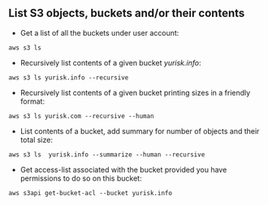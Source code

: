 ## List S3 objects, buckets and/or their contents

- Get a list of all the buckets under user account:

`aws s3 ls`

- Recursively list contents of a given bucket *yurisk.info*:

`aws s3 ls yurisk.info --recursive`

- Recursively list contents of a given bucket printing sizes in a friendly format:

`aws s3 ls yurisk.com --recursive --human`

- List contents of a bucket, add summary for number of objects and their total size:

`aws s3 ls  yurisk.info --summarize --human --recursive`

- Get access-list associated with the bucket provided you have permissions to do so on this bucket:

`aws s3api get-bucket-acl --bucket yurisk.info`
